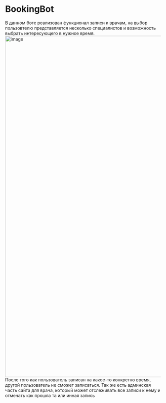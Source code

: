# BookingBot
В данном боте реализован функционал записи к врачам, на выбор пользовтелю представляется несколько специалистов и возможность выбрать интересующего в нужное время.
<img width="1107" alt="image" src="https://user-images.githubusercontent.com/110235713/182213430-57bb6119-c3e5-4d93-bdc0-a03535e7b90f.png">
После того как пользователь записан на какое-то конкретно время, другой пользователь не сможет записаться. Так же есть админская часть сайта для врача, который может отслеживать все записи к нему и отмечать как прошла та или инная запись
